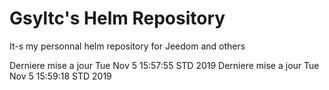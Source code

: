 # Gsyltc's Helm Repository

It-s my personnal helm repository for Jeedom and others

Derniere mise a jour Tue Nov  5 15:57:55 STD 2019
Derniere mise a jour Tue Nov  5 15:59:18 STD 2019
